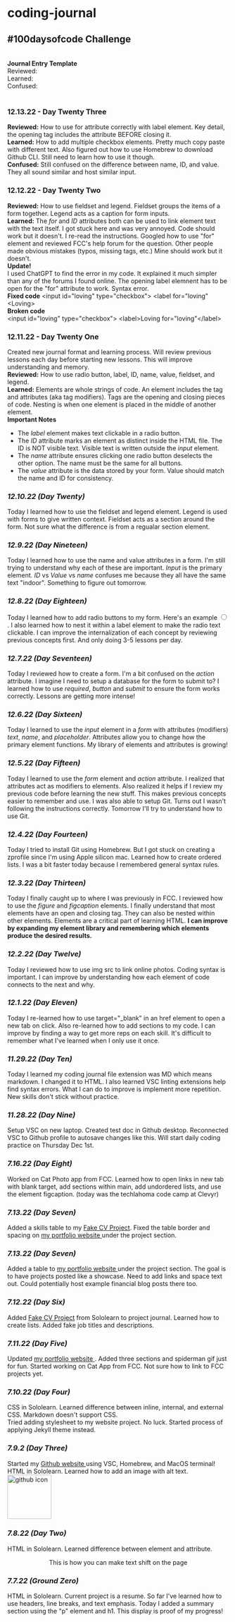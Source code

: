 # coding-journal
<h2><strong>#100daysofcode Challenge</strong></h2>
<br>
<strong>Journal Entry Template</strong>
<br>
Reviewed:
<br>
Learned:
<br>
Confused:
<br>
<br>
<h3>12.13.22 - Day Twenty Three</h3>
<strong>Reviewed:</strong> How to use for attribute correctly with label element. Key detail, the opening tag includes the attribute BEFORE closing it.
<br>
<strong>Learned:</strong> How to add multiple checkbox elements. Pretty much copy paste with different text. Also figured out how to use Homebrew to download Github CLI. Still need to learn how to use it though.
<br>
<strong>Confused:</strong> Still confused on the difference between name, ID, and value. They all sound similar and host similar input.
<br>
<h3>12.12.22 - Day Twenty Two</h3>
<strong>Reviewed:</strong> How to use fieldset and legend. Fieldset groups the items of a form together. Legend acts as a caption for form inputs.
<br>
<strong>Learned:</strong> The <em>for</em> and <em>ID</em> attributes both can be used to link element text with the text itself. I got stuck here and was very annoyed. Code should work but it doesn't. I re-read the instructions. Googled how to use "for" element and reviewed FCC's help forum for the question. Other people made obvious mistakes (typos, missing tags, etc.) Mine should work but it doesn't.
<br>
<strong>Update!</strong>
<br>
I used ChatGPT to find the error in my code. It explained it much simpler than any of the forums I found online. The opening label elemnent has to be open for the "for" attribute to work. Syntax error.
<br>
<strong>Fixed code</strong>
&lt;input id="loving" type="checkbox"&gt; &lt;label for="loving"&lt;Loving&gt;
<br>
<strong>Broken code</strong>
<br>
&lt;input id="loving" type="checkbox"&gt; &lt;label&gt;Loving for="loving"&lt;/label&gt;
<br>
<h3>12.11.22 - Day Twenty One</h3>
Created new journal format and learning process. Will review previous lessons each day before starting new lessons. This will improve understanding and memory.
<br>
<strong>Reviewed:</strong> How to use radio button, label, ID, name, value, fieldset, and legend.
<br>
<strong>Learned:</strong> Elements are whole strings of code. An element includes the tag and attributes (aka tag modifiers). Tags are the opening and closing pieces of code. Nesting is when one element is placed in the middle of another element. 
<br>
<strong>Important Notes</strong>
<ul>
    <li>The <em>label</em> element makes text clickable in a radio button.
    <li>The <em>ID</em> attribute marks an element as distinct inside the HTML file. The ID is NOT visible text. Visible text is written outside the <em>input</em> element. 
    <li>The <em>name</em> attribute ensures clicking one radio button deselects the other option. The name must be the same for all buttons. 
    <li>The <em>value</em> attribute is the data stored by your form. Value should match the name and ID for consistency.
</ul>
<h3><i>12.10.22 (Day Twenty)</i></h3>
Today I learned how to use the fieldset and legend element. Legend is used with forms to give written context. Fieldset acts as a section around the form. Not sure what the difference is from a regualar section element.
<h3><i>12.9.22 (Day Nineteen)</i></h3>
Today I learned how to use the name and value attributes in a form. I'm still trying to understand why each of these are important. <em>Input</em> is the primary element. <em>ID</em> vs <em>Value</em> vs <em>name</em> confuses me because they all have the same text "indoor". Something to figure out tomorrow.
<h3><i>12.8.22 (Day Eighteen)</i></h3>
Today I learned how to add radio buttons to my form. Here's an example <input type="radio">. I also learned how to nest it within a label element to make the radio text clickable. I can improve the internalization of each concept by reviewing previous concepts first. And only doing 3-5 lessons per day.
<h3><i>12.7.22 (Day Seventeen)</i></h3>
Today I reviewed how to create a form. I'm a bit confused on the <em>action</em> attribute. I imagine I need to setup a database for the form to submit to? I learned how to use <em>required</em>, <em>button</em> and <em>submit</em> to ensure the form works correctly. Lessons are getting more intense!
<h3><i>12.6.22 (Day Sixteen)</i></h3>
Today I learned to use the <em>input</em> element in a <em>form</em> with attributes (modifiers) <em>text</em>, <em>name</em>, and <em>placeholder</em>. Attributes allow you to change how the primary element functions. My library of elements and attributes is growing!
<h3><i>12.5.22 (Day Fifteen)</i></h3>
Today I learned to use the <em>form</em> element and <em>action</em> attribute. I realized that attributes act as modifiers to elements. Also realized it helps if I review my previous code before learning the new stuff. This makes previous concepts easier to remember and use. I was also able to setup Git. Turns out I wasn't following the instructions correctly. Tomorrow I'll try to understand how to use Git.
<h3><i>12.4.22 (Day Fourteen)</i></h3>
Today I tried to install Git using Homebrew. But I got stuck on creating a zprofile since I'm using Apple silicon mac. Learned how to create ordered lists. I was a bit faster today because I remembered general syntax rules.
<h3><i>12.3.22 (Day Thirteen)</i></h3>
Today I finally caught up to where I was previously in FCC. I reviewed how to use the <em>figure</em> and <em>figcaption</em> elements. I finally understand that most elements have an open and closing tag. They can also be nested within other elements. Elements are a critical part of learning HTML. <strong>I can improve by expanding my element library and remembering which elements produce the desired results.</strong>
<h3><i>12.2.22 (Day Twelve)</i></h3>
Today I reviewed how to use img src to link online photos. Coding syntax is important. I can improve by understanding how each element of code connects to the next and why.
<h3><i>12.1.22 (Day Eleven)</i></h3>
Today I re-learned how to use target="_blank" in an href element to open a new tab on click. Also re-learned how to add sections to my code. I can improve by finding a way to get more reps on each skill. It's difficult to remember what I've learned when I only use it once.
<h3><i>11.29.22 (Day Ten)</i></h3>
Today I learned my coding journal file extension was MD which means markdown. I changed it to HTML. I also learned VSC linting extensions help find syntax errors. What I can do to improve is implement more repetition. New skills don't stick without practice.
<br>
<h3><i>11.28.22 (Day Nine)</i></h3>
Setup VSC on new laptop. Created test doc in Github desktop. Reconnected VSC to Github profile to autosave changes like this. Will start daily coding practice on Thursday Dec 1st.
<br>
<h3><i>7.16.22 (Day Eight)</i></h3>
Worked on Cat Photo app from FCC. Learned how to open links in new tab with blank target, add sections within main, add undordered lists, and use the element figcaption. (today was the techlahoma code camp at Clevyr)
<br>
<h3><i>7.13.22 (Day Seven)</i></h3>
Added a skills table to my <a href="https://github.com/Zacharyjpeter/coding-journal/blob/main/Sololearn%20CV%20Project.html"> Fake CV Project</a>. Fixed the table border and spacing on <a href ="https://zacharyjpeter.github.io"> my portfolio website </a> under the project section. 
<br>
<h3><i>7.13.22 (Day Seven)</i></h3>
Added a table to <a href ="https://zacharyjpeter.github.io"> my portfolio website </a> under the project section. The goal is to have projects posted like a showcase. Need to add links and space text out. Could potentially host example financial blog posts there too.
<Br>
<h3><i>7.12.22 (Day Six)</i></h3>
Added <a href="https://github.com/Zacharyjpeter/coding-journal/blob/main/Sololearn%20CV%20Project.html"> Fake CV Project</a> from Sololearn to project journal. Learned how to create lists. Added fake job titles and descriptions.
<br>
<h3><i>7.11.22 (Day Five)</i></h3>
Updated <a href ="https://zacharyjpeter.github.io"> my portfolio website </a>. Added three sections and spiderman gif just for fun. Started working on Cat App from FCC. Not sure how to link to FCC projects yet.
<h3><i>7.10.22 (Day Four)</i></h3>
CSS in Sololearn. Learned difference between inline, internal, and external CSS. Markdown doesn't support CSS. 
<br>Tried adding stylesheet to my website project. No luck. Started process of applying Jekyll theme instead.
<br>
<h3><i>7.9.2 (Day Three)</i></h3>
Started my <a href ="https://zacharyjpeter.github.io"> Github website </a> using VSC, Homebrew, and MacOS terminal!
<br>HTML in Sololearn. Learned how to add an image with alt text.
<img src ="https://cdn0.iconfinder.com/data/icons/logos-21/40/GitHub-1024.png" height="100px" alt="github icon"/>
<h3><i>7.8.22 (Day Two)</i></h3>
HTML in Sololearn. Learned difference between element and attribute.
<br><p align ="center">This is how you can make text shift on the page</p>
<h3><i>7.7.22 (Ground Zero)</i></h3>
HTML in Sololearn. Current project is a resume. So far I've learned how to use headers, line breaks, and text emphasis. Today I added a summary section using the "p" element and h1. This display is proof of my progress!

